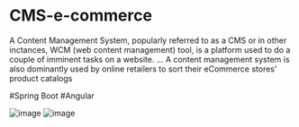 # CMS-e-commerce
 A Content Management System, popularly referred to as a CMS or in other inctances, WCM (web content management) tool, is a platform used to do a couple of imminent tasks on a website. ... A content management system is also dominantly used by online retailers to sort their eCommerce stores' product catalogs
 
 #Spring Boot 
 #Angular

![image](https://user-images.githubusercontent.com/63879984/151690404-ca59ba41-b554-4c6c-9355-f8da2c8a6bff.png)
![image](https://user-images.githubusercontent.com/63879984/151692930-d98cb80f-9f2d-4a10-bea4-a3c376bd609e.png)

